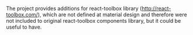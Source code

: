 The project provides additions for react-toolbox library (http://react-toolbox.com/),
which are not defined at material design and therefore were not included to original react-toolbox components library,
but it could be useful to have.

